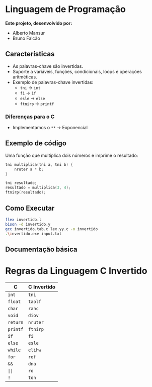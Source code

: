 # Linguagem de Programação

**Este projeto, desenvolvido por:**

 - Alberto Mansur
 - Bruno Falcão

## Características

- As palavras-chave são invertidas.
- Suporte a variáveis, funções, condicionais, loops e operações aritméticas.
- Exemplo de palavras-chave invertidas:
  - `tni` → `int`
  - `fi` → `if`
  - `esle` → `else`
  - `ftnirp` → `printf`
 
### Diferenças para o C
 - Implementamos o `**` -> Exponencial

## Exemplo de código

Uma função que multiplica dois números e imprime o resultado:

```c
tni multiplica(tni a, tni b) {
    nruter a * b;
}

tni resultado;
resultado = multiplica(3, 4);
ftnirp(resultado);
```

## Como Executar

```bash
flex invertido.l
bison -d invertido.y
gcc invertido.tab.c lex.yy.c -o invertido
.\invertido.exe input.txt
```


## Documentação básica
# Regras da Linguagem C Invertido

| **C**      | **C Invertido** |
|------------|-----------------|
| `int`      | `tni`           |
| `float`    | `taolf`         |
| `char`     | `rahc`          |
| `void`     | `diov`          |
| `return`   | `nruter`        |
| `printf`   | `ftnirp`        |
| `if`       | `fi`            |
| `else`     | `esle`          |
| `while`    | `elihw`         |
| `for`      | `rof`           |
| `&&`       | `dna`           |
| `\|\|`       | `ro `           |
| `! `       | `ton`           |

